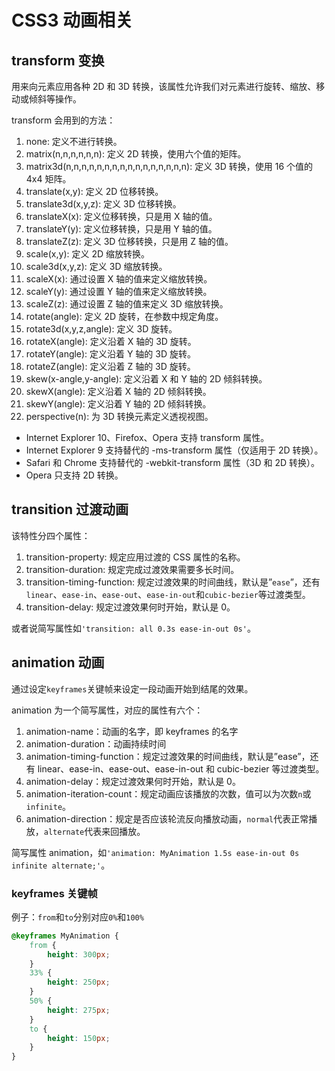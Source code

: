 # CSS3 动画相关

## transform 变换

用来向元素应用各种 2D 和 3D 转换，该属性允许我们对元素进行旋转、缩放、移动或倾斜等操作。

transform 会用到的方法：

1. none: 定义不进行转换。
2. matrix(n,n,n,n,n,n): 定义 2D 转换，使用六个值的矩阵。
3. matrix3d(n,n,n,n,n,n,n,n,n,n,n,n,n,n,n,n): 定义 3D 转换，使用 16 个值的 4x4 矩阵。
4. translate(x,y): 定义 2D 位移转换。
5. translate3d(x,y,z): 定义 3D 位移转换。
6. translateX(x): 定义位移转换，只是用 X 轴的值。
7. translateY(y): 定义位移转换，只是用 Y 轴的值。
8. translateZ(z): 定义 3D 位移转换，只是用 Z 轴的值。
9. scale(x,y): 定义 2D 缩放转换。
10. scale3d(x,y,z): 定义 3D 缩放转换。
11. scaleX(x): 通过设置 X 轴的值来定义缩放转换。
12. scaleY(y): 通过设置 Y 轴的值来定义缩放转换。
13. scaleZ(z): 通过设置 Z 轴的值来定义 3D 缩放转换。
14. rotate(angle): 定义 2D 旋转，在参数中规定角度。
15. rotate3d(x,y,z,angle): 定义 3D 旋转。
16. rotateX(angle): 定义沿着 X 轴的 3D 旋转。
17. rotateY(angle): 定义沿着 Y 轴的 3D 旋转。
18. rotateZ(angle): 定义沿着 Z 轴的 3D 旋转。
19. skew(x-angle,y-angle): 定义沿着 X 和 Y 轴的 2D 倾斜转换。
20. skewX(angle): 定义沿着 X 轴的 2D 倾斜转换。
21. skewY(angle): 定义沿着 Y 轴的 2D 倾斜转换。
22. perspective(n): 为 3D 转换元素定义透视视图。

-   Internet Explorer 10、Firefox、Opera 支持 transform 属性。
-   Internet Explorer 9 支持替代的 -ms-transform 属性（仅适用于 2D 转换）。
-   Safari 和 Chrome 支持替代的 -webkit-transform 属性（3D 和 2D 转换）。
-   Opera 只支持 2D 转换。

## transition 过渡动画

该特性分四个属性：

1. transition-property: 规定应用过渡的 CSS 属性的名称。
2. transition-duration: 规定完成过渡效果需要多长时间。
3. transition-timing-function: 规定过渡效果的时间曲线，默认是”`ease`”，还有`linear`、`ease-in`、`ease-out`、`ease-in-out`和`cubic-bezier`等过渡类型。
4. transition-delay: 规定过渡效果何时开始，默认是 0。

或者说简写属性如`'transition: all 0.3s ease-in-out 0s'`。

## animation 动画

通过设定`keyframes`关键帧来设定一段动画开始到结尾的效果。

animation 为一个简写属性，对应的属性有六个：

1. animation-name：动画的名字，即 keyframes 的名字
2. animation-duration：动画持续时间
3. animation-timing-function：规定过渡效果的时间曲线，默认是”ease”，还有 linear、ease-in、ease-out、ease-in-out 和 cubic-bezier 等过渡类型。
4. animation-delay：规定过渡效果何时开始，默认是 0。
5. animation-iteration-count：规定动画应该播放的次数，值可以为次数`n`或`infinite`。
6. animation-direction：规定是否应该轮流反向播放动画，`normal`代表正常播放，`alternate`代表来回播放。

简写属性 animation，如`'animation: MyAnimation 1.5s ease-in-out 0s infinite alternate;'`。

### keyframes 关键帧

例子：`from`和`to`分别对应`0%`和`100%`

```css
@keyframes MyAnimation {
	from {
		height: 300px;
	}
	33% {
		height: 250px;
	}
	50% {
		height: 275px;
	}
	to {
		height: 150px;
	}
}
```
